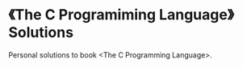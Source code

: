 # 《The C Programiming Language》Solutions
Personal solutions to book &lt;The C Programming Language>.
